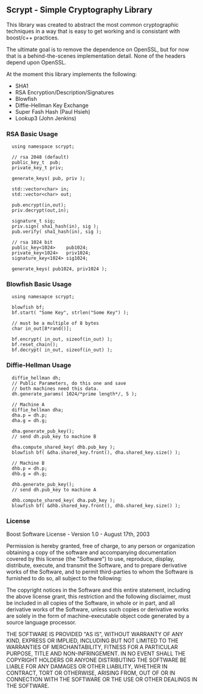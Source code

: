 Scrypt - Simple Cryptography Library
-----------------------------------

This library was created to abstract the most common cryptographic techniques 
in a way that is easy to get working and is consistant with boost/c++ practices.

The ultimate goal is to remove the dependence on OpenSSL, but for now that is
a behind-the-scenes implementation detail.  None of the headers depend upon
OpenSSL.

At the moment this library implements the following:

- SHA1
- RSA Encryption/Description/Signatures
- Blowfish 
- Diffie-Hellman Key Exchange
- Super Fash Hash (Paul Hsieh)
- Lookup3 (John Jenkins)

### RSA Basic Usage ### 

      using namespace scrypt;

      // rsa 2048 (default)
      public_key_t  pub;
      private_key_t priv;

      generate_keys( pub, priv );

      std::vector<char> in;
      std::vector<char> out;

      pub.encrypt(in,out);
      priv.decrypt(out,in);

      signature_t sig;
      priv.sign( sha1_hash(in), sig );
      pub.verify( sha1_hash(in), sig );

      // rsa 1024 bit
      public_key<1024>    pub1024;
      private_key<1024>   priv1024;
      signature_key<1024> sig1024;

      generate_keys( pub1024, priv1024 );

### Blowfish Basic Usage ###

      using namesapce scrypt;

      blowfish bf;
      bf.start( "Some Key", strlen("Some Key") );

      // must be a multiple of 8 bytes
      char in_out[8*rand()];

      bf.encrypt( in_out, sizeof(in_out) );
      bf.reset_chain();
      bf.decrypt( in_out, sizeof(in_out) );


### Diffie-Hellman Usage ###

      diffie_hellman dh;
      // Public Parameters, do this one and save
      // both machines need this data.
      dh.generate_params( 1024/*prime length*/, 5 );
      
      // Machine A
      diffie_hellman dha;
      dha.p = dh.p;
      dha.g = dh.g;

      dha.generate_pub_key();
      // send dh.pub_key to machine B

      dha.compute_shared_key( dhb.pub_key );
      blowfish bf( &dha.shared_key.front(), dha.shared_key.size() );

      // Machine B
      dhb.p = dh.p;
      dhb.g = dh.g;

      dhb.generate_pub_key();
      // send dh.pub_key to machine A

      dhb.compute_shared_key( dha.pub_key );
      blowfish bf( &dhb.shared_key.front(), dhb.shared_key.size() );


### License ###

Boost Software License - Version 1.0 - August 17th, 2003

Permission is hereby granted, free of charge, to any person or organization
obtaining a copy of the software and accompanying documentation covered by
this license (the "Software") to use, reproduce, display, distribute,
execute, and transmit the Software, and to prepare derivative works of the
Software, and to permit third-parties to whom the Software is furnished to
do so, all subject to the following:

The copyright notices in the Software and this entire statement, including
the above license grant, this restriction and the following disclaimer,
must be included in all copies of the Software, in whole or in part, and
all derivative works of the Software, unless such copies or derivative
works are solely in the form of machine-executable object code generated by
a source language processor.

THE SOFTWARE IS PROVIDED "AS IS", WITHOUT WARRANTY OF ANY KIND, EXPRESS OR
IMPLIED, INCLUDING BUT NOT LIMITED TO THE WARRANTIES OF MERCHANTABILITY,
FITNESS FOR A PARTICULAR PURPOSE, TITLE AND NON-INFRINGEMENT. IN NO EVENT
SHALL THE COPYRIGHT HOLDERS OR ANYONE DISTRIBUTING THE SOFTWARE BE LIABLE
FOR ANY DAMAGES OR OTHER LIABILITY, WHETHER IN CONTRACT, TORT OR OTHERWISE,
ARISING FROM, OUT OF OR IN CONNECTION WITH THE SOFTWARE OR THE USE OR OTHER
DEALINGS IN THE SOFTWARE.


